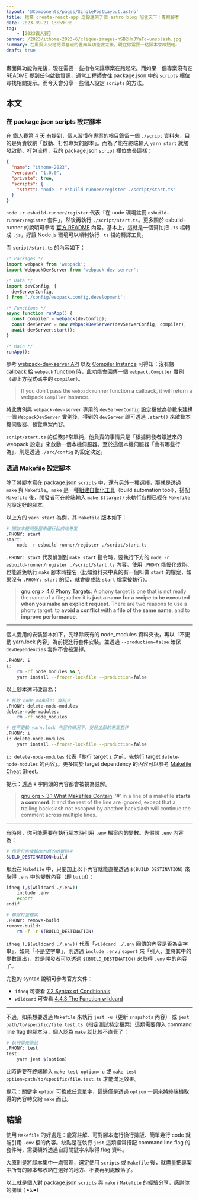 ```yaml
---
layout: '@Components/pages/SinglePostLayout.astro'
title: 捨棄 create-react-app 之餘還架了個 astro blog 昭告天下：專案腳本
date: 2023-09-21 13:59:08
tag:
	- [2023鐵人賽]
banner: /2023/ithome-2023-6/clique-images-hSB2HmJYaTo-unsplash.jpg
summary: 在風風火火地把最基礎的畫面與功能做完後，現在你需要一點腳本來啟動他。
draft: true
---
```


畫面與功能做完後，現在需要一些指令來讓專案在跑起來。而如果一個專案沒有在 README 提到任何啟動資訊，通常工程師會往 package.json 中的 `scripts` 欄位尋找相關提示。而今天會分享一些個人設定 `scripts` 的方法。

## 本文

### 在 package.json scripts 設定腳本

在 [鐵人賽第 4 天](/2023/ithome-2023-4) 有提到，個人習慣在專案的根目錄留一個 `./script` 資料夾，目的是負責收納「啟動、打包專案的腳本」。而為了能在終端輸入 `yarn start` 就觸發啟動、打包流程，我的 package.json `script` 欄位會長這樣：

```json
{
  "name": "ithome-2023",
  "version": "1.0.0",
  "private": true,
  "scripts": {
    "start": "node -r esbuild-runner/register ./script/start.ts"
  }
}
```

`node -r esbuild-runner/register` 代表「在 node 環境註冊 `esbuild-runner/register` 套件」，然後再執行 `./script/start.ts`。更多關於 esbuild-runner 的說明可參考 [官方 README](https://github.com/folke/esbuild-runner#readme) 內容。基本上，這就是一個幫忙把 `.ts` 檔轉成 `.js`，好讓 Node.js 環境可以順利執行 `.ts` 檔的轉譯工具。

而 `script/start.ts` 的內容如下：

```ts
/* Packages */
import webpack from 'webpack';
import WebpackDevServer from 'webpack-dev-server';

/* Data */
import devConfig, {
  devServerConfig,
} from './config/webpack.config.development';

/* Functions */
async function runApp() {
  const compiler = webpack(devConfig);
  const devServer = new WebpackDevServer(devServerConfig, compiler);
  await devServer.start();
}

/* Main */
runApp();
```

參考 [webpack-dev-server API](https://webpack.js.org/api/webpack-dev-server/) 以及 [Compiler Instance](https://webpack.js.org/api/node/#compiler-instance) 可得知：沒有餵 callback 給 `webpack` function 時，此功能會回傳一個 `webpack.Compiler` 實例（即上方程式碼中的 `compiler`）。

> If you don’t pass the `webpack` runner function a callback, it will return a webpack `Compiler` instance.

將此實例與 `webpack-dev-server` 專用的 `devServerConfig` 設定檔做為參數來建構一個 `WebpackDevServer` 實例後，得到的 `devServer` 即可透過 `.start()` 來啟動本機伺服器、預覽專案內容。

`script/start.ts` 的任務非常單純，他負責的事情只是「根據開發者餵進來的 webpack 設定」來啟動一個本機伺服器。至於這個本機伺服器「會有哪些行為」，則是透過 `./src/config` 的設定決定。

### 透過 Makefile 設定腳本

除了將腳本寫在 package.json `scripts` 中，還有另外一種選擇，那就是透過 `make` 與 `Makefile`。`make` 是一種[組建自動化工具](https://zh.wikipedia.org/zh-tw/%E7%B5%84%E5%BB%BA%E8%87%AA%E5%8B%95%E5%8C%96)（build automation tool），搭配 `Makefile` 後，開發者可在終端輸入 `make $(target)` 來執行各種已經在 `Makefile` 內設定好的腳本。

以上方的 `yarn start` 為例，其 `Makefile` 版本如下：

```bash
# 開啟本機伺服器來運行此前端專案
.PHONY: start
start:
	node -r esbuild-runner/register ./script/start.ts
```

`.PHONY: start` 代表偵測到 `make start` 指令時，要執行下方的 `node -r esbuild-runner/register ./script/start.ts` 內容。使用 `.PHONY` 能優化效能、也能避免執行 `make` 腳本時撞名（比如資料夾中真的有一個叫做 `start` 的檔案，如果沒有 `.PHONY: start` 的話，就會變成該 `start` 檔案被執行）。

> [gnu.org > 4.6 Phony Targets](https://www.gnu.org/software/make/manual/html_node/Phony-Targets.html): A phony target is one that is not really the name of a file; rather it is **just a name for a recipe to be executed when you make an explicit request**. There are two reasons to use a phony target: to **avoid a conflict with a file of the same name**, and to **improve performance**.

---

個人愛用的安裝腳本如下，先移除既有的 node_modules 資料夾後，再以「不更動 yarn.lock 內容」為前提進行套件安裝。並透過 `--production=false` 確保 `devDependencies` 套件不會被漏掉。

```bash
.PHONY: i
i:
	rm -rf node_modules && \
	yarn install --frozen-lockfile --production=false
```

以上腳本還可改寫為：

```bash
# 移除 node_modules 資料夾
.PHONY: delete-node-modules
delete-node-modules:
	rm -rf node_modules

# 在不更動 yarn.lock 內容的情況下，安裝全部的專案套件
.PHONY: i
i: delete-node-modules
	yarn install --frozen-lockfile --production=false
```

`i: delete-node-modules` 代表「執行 target `i` 之前，先執行 target `delete-node-modules` 的內容」。更多關於 target dependency 的內容可以參考 [Makefile Cheat Sheet](https://bytes.usc.edu/cs104/wiki/makefile/)。

提示：透過 `#` 字開頭的內容都會被視為註解。

> [gnu.org > 3.1 What Makefiles Contain](https://www.gnu.org/software/make/manual/html_node/Makefile-Contents.html): ‘#’ in a line of a makefile **starts a comment**. It and the rest of the line are ignored, except that a trailing backslash not escaped by another backslash will continue the comment across multiple lines.

---

有時候，你可能需要在執行腳本時引用 `.env` 檔案內的變數。先假設 `.env` 內容為：

```bash
# 指定打包後輸出的目的地資料夾
BUILD_DESTINATION=build
```

那麽在 `Makefile` 中，只要加上以下內容就能直接透過 `$(BUILD_DESTINATION)` 來取得 `.env` 中的變數內容（即 `build`）：

```bash
ifneq (,$(wildcard ./.env))
    include .env
    export
endif

# 移除打包檔案
.PHONY: remove-build
remove-build:
	rm -f -r $(BUILD_DESTINATION)
```

`ifneq (,$(wildcard ./.env))` 代表「`wildcard ./.env` 回傳的內容是否為空字串」，如果「不是空字串」，則透過 `include .env` / `export` 來「引入、並將其中的變數匯出」，於是開發者可以透過 `$(BUILD_DESTINATION)` 來取得 `.env` 中的內容了。

完整的 syntax 說明可參考官方文件：

- `ifneq` 可查看 [7.2 Syntax of Conditionals](https://www.gnu.org/software/make/manual/html_node/Conditional-Syntax.html)
- `wildcard` 可查看 [4.4.3 The Function wildcard](https://www.gnu.org/software/make/manual/html_node/Wildcard-Function.html)

---

不過，如果想要透過 `Makefile` 來執行 `jest -u`（更新 `snapshots` 內容） 或 `jest path/to/specific/file.test.ts`（指定測試特定檔案）這類需要傳入 command line flag 的腳本時，個人認為 `make` 就比較不直覺了：

```bash
# 執行單元測試
.PHONY: test
test:
	yarn jest $(option)
```

此時需要在終端輸入 `make test option=-u` 或 `make test option=path/to/specific/file.test.ts` 才能滿足效果。

提示：關鍵字 `option` 可換成任意單字，這邊僅是透過 `option` 一詞來將終端機取得的內容轉交給 `make` 而已。

## 結論

使用 `Makefile` 的好處是：能寫註解、可對腳本進行換行排版、簡單幾行 code 就能引用 `.env` 檔的內容。缺點是在執行 `jest` 這類經常搭配 command line flag 的套件時，需要額外透過自訂關鍵字來取得 flag 資料。

大原則是將腳本集中一處管理，選定使用 `scripts` 或 `Makefile` 後，就盡量把專案中所有的腳本都收納在選好的地方、不要再到處散落了。

以上就是個人對 package.json `scripts` 與 `make` / `Makefile` 的經驗分享，感謝你的閱讀 ( •̀ω•́)
